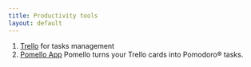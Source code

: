 ```yaml
---
title: Productivity tools
layout: default
---
```

1. [Trello](https://trello.com) for tasks management
2. [Pomello App](https://pomelloapp.com) Pomello turns your Trello cards into Pomodoro® tasks.